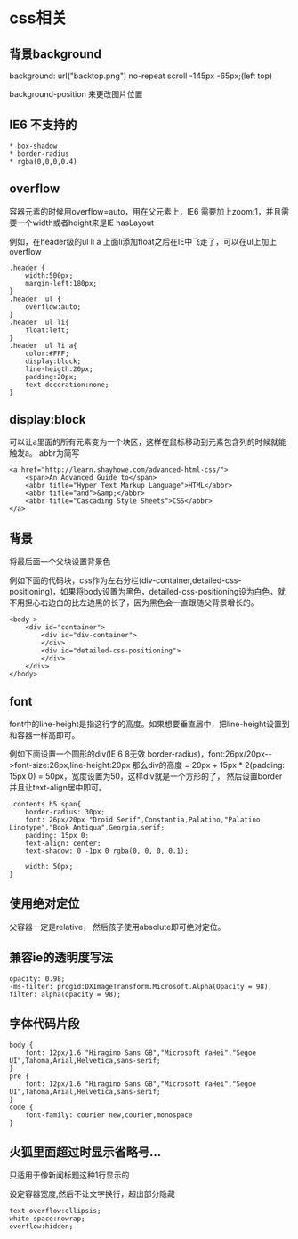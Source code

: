 css相关
===

背景background
---------

background: url("backtop.png") no-repeat scroll -145px -65px;(left top)

background-position 来更改图片位置

IE6 不支持的
---

    * box-shadow
    * border-radius
    * rgba(0,0,0,0.4)

overflow
----

容器元素的时候用overflow=auto，用在父元素上，IE6 需要加上zoom:1，并且需要一个width或者height来是IE hasLayout

例如，在header级的ul li a 上面li添加float之后在IE中飞走了，可以在ul上加上overflow

    .header {
        width:500px;
        margin-left:180px;
    }
    .header  ul {
        overflow:auto;
    }
    .header  ul li{
        float:left;
    }
    .header  ul li a{
        color:#FFF;
        display:block;
        line-heigth:20px;
        padding:20px;   
        text-decoration:none;
    }

display:block
--------

可以让a里面的所有元素变为一个块区，这样在鼠标移动到元素包含列的时候就能触发a。
abbr为简写 

    <a href="http://learn.shayhowe.com/advanced-html-css/">
        <span>An Advanced Guide to</span>
        <abbr title="Hyper Text Markup Language">HTML</abbr>
        <abbr title="and">&amp;</abbr>
        <abbr title="Cascading Style Sheets">CSS</abbr>
    </a>


背景
-----

将最后面一个父块设置背景色

例如下面的代码块，css作为左右分栏(div-container,detailed-css-positioning)，如果将body设置为黑色，detailed-css-positioning设为白色，就不用担心右边白的比左边黑的长了，因为黑色会一直跟随父背景增长的。

    <body >
        <div id="container">
            <div id="div-container">
            </div>
            <div id="detailed-css-positioning">
            </div>
        </div>
    </body>

font
-----

font中的line-height是指这行字的高度。如果想要垂直居中，把line-height设置到和容器一样高即可。

例如下面设置一个圆形的div(IE 6 8无效 border-radius)，font:26px/20px-->font-size:26px,line-height:20px
那么div的高度 = 20px + 15px * 2(padding: 15px 0) = 50px，宽度设置为50，这样div就是一个方形的了，
然后设置border并且让text-align居中即可。

    .contents h5 span{
        border-radius: 30px;
        font: 26px/20px "Droid Serif",Constantia,Palatino,"Palatino Linotype","Book Antiqua",Georgia,serif;
        padding: 15px 0;
        text-align: center;
        text-shadow: 0 -1px 0 rgba(0, 0, 0, 0.1);
        
        width: 50px;
    }


使用绝对定位
---

父容器一定是relative，
然后孩子使用absolute即可绝对定位。


兼容ie的透明度写法
----

    opacity: 0.98;
    -ms-filter: progid:DXImageTransform.Microsoft.Alpha(Opacity = 98);
    filter: alpha(opacity = 98); 


字体代码片段
----

    body {
        font: 12px/1.6 "Hiragino Sans GB","Microsoft YaHei","Segoe UI",Tahoma,Arial,Helvetica,sans-serif;
    }
    pre {
        font: 12px/1.6 "Hiragino Sans GB","Microsoft YaHei","Segoe UI",Tahoma,Arial,Helvetica,sans-serif;
    }
    code {
        font-family: courier new,courier,monospace
    }

火狐里面超过时显示省略号...
---

只适用于像新闻标题这种1行显示的

设定容器宽度,然后不让文字换行，超出部分隐藏

    
    text-overflow:ellipsis;
    white-space:nowrap;
    overflow:hidden; 

